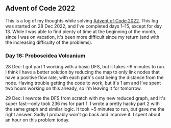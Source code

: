 ## Advent of Code 2022

This is a log of my thoughts while solving [Advent of Code 2022](https://adventofcode.com/2022).
This log was started on 28 Dec 2022, and I've completed days 1–15, except for day 13. While I was
able to find plenty of time at the beginning of the month, since I was on vacation, it's been more
difficult since my return (and with the increasing difficulty of the problems).

### Day 16: Proboscidea Volcanium

28 Dec: I got part 1 working with a basic DFS, but it takes ~9 minutes to run. I think I have a
better solution by reducing the map to only link nodes that have a positive flow rate, with each
path's cost being the distance from the node. Having trouble getting the code to work, but it's 1 am
and I've spent two hours working on this already, so I'm leaving it for tomorrow.

29 Dec: I rewrote the DFS from scratch with my new reduced graph, and it's super fast—only took 236
ms for part 1. I wrote a pretty hacky part 2 with the same graph and similar logic. It took ~5
minutes to run, but gave me the right answer. Sadly I probably won't go back and improve it. I spent
about an hour on this problem today.
